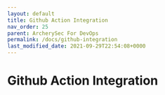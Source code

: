```yaml
---
layout: default
title: Github Action Integration
nav_order: 25
parent: ArcherySec For DevOps
permalink: /docs/github-integration
last_modified_date: 2021-09-29T22:54:08+0000
---
```


# Github Action Integration